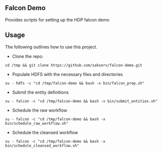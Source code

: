 Falcon Demo
-------------------------

Provides scripts for setting up the HDP falcon demo

Usage
-----

The following outlines how to use this project.

* Clone the repo:
```
cd /tmp && git clone https://github.com/sakserv/falcon-demo.git
```

* Populate HDFS with the necessary files and directories
```
su - hdfs -c "cd /tmp/falcon-demo && bash -x bin/falcon_prep.sh"
```

* Submit the entity definitions
```
su - falcon -c "cd /tmp/falcon-demo && bash -x bin/submit_entities.sh"
```

* Schedule the raw workflow
```
su - falcon -c "cd /tmp/falcon-demo && bash -x bin/schedule_raw_workflow.sh"
```

* Schedule the cleansed workflow
```
su - falcon -c "cd /tmp/falcon-demo && bash -x bin/schedule_cleansed_workflow.sh"
```
